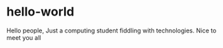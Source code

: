 # hello-world
Hello people, Just a computing student fiddling with technologies.
Nice to meet you all
